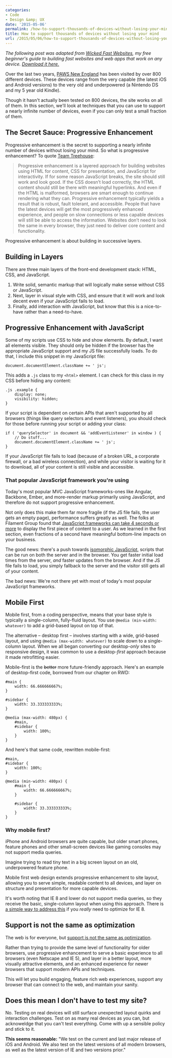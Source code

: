 ```yaml
---
categories:
- Code
- Design &amp; UX
date: '2015-05-06'
permalink: /how-to-support-thousands-of-devices-without-losing-your-mind/
title: How to support thousands of devices without losing your mind
url: /2015/05/06/how-to-support-thousands-of-devices-without-losing-your-mind
---
```


*The following post was adapted from [Wicked Fast Websites](/wicked-fast-websites/), my free beginner's guide to building fast websites and web apps that work on any device. [Download it here.](/wicked-fast-websites/)*

Over the last two years, [PAWS New England](http://pawsnewengland.com/) has been visited by over 800 different devices. These devices range from the very capable (the latest iOS and Android versions) to the very old and underpowered (a Nintendo DS and my 5 year old Kindle).

Though it hasn't actually been tested on 800 devices, the site works on all of them. In this section, we'll look at techniques that you can use to support a nearly infinite number of devices, even if you can only test a small fraction of them.

<!--more-->

## The Secret Sauce: Progressive Enhancement

Progressive enhancement is the secret to supporting a nearly infinite number of devices without losing your mind. So what is progressive enhancement? To quote [Team Treehouse](http://blog.teamtreehouse.com/progressive-enhancement-past-present-future):

> Progressive enhancement is a layered approach for building websites using HTML for content, CSS for presentation, and JavaScript for interactivity. If for some reason JavaScript breaks, the site should still work and look good. If the CSS doesn’t load correctly, the HTML content should still be there with meaningful hyperlinks. And even if the HTML is malformed, browsers are smart enough to continue rendering what they can. Progressive enhancement typically yields a result that is robust, fault tolerant, and accessible. People that have the latest devices will get the most progressively enhanced experience, and people on slow connections or less capable devices will still be able to access the information. Websites don’t need to look the same in every browser, they just need to deliver core content and functionality.

Progressive enhancement is about building in successive layers.

## Building in Layers

There are three main layers of the front-end development stack: HTML, CSS, and JavaScript.

1. Write solid, semantic markup that will logically make sense without CSS or JavaScript.
2. Next, layer in visual style with CSS, and ensure that it will work and look decent even if your JavaScript fails to load.
3. Finally, add interaction with JavaScript, but know that this is a nice-to-have rather than a need-to-have.

## Progressive Enhancement with JavaScript

Some of my scripts use CSS to hide and show elements. By default, I want all elements visible. They should only be hidden if the browser has the appropriate JavaScript support and my JS file successfully loads. To do that, I include this snippet in my JavaScript file:

```lang-js
document.documentElement.className += ' js';
```

This adds a `.js` class to my `<html>` element. I can check for this class in my CSS before hiding any content:

```lang-css
.js .example {
	display: none;
	visibility: hidden;
}
```

If your script is dependent on certain APIs that aren't supported by all browsers (things like query selectors and event listeners), you should check for those before running your script or adding your class:

```lang-js
if ( 'querySelector' in document && 'addEventListener' in window ) {
	// Do stuff...
	document.documentElement.className += ' js';
}
```

If your JavaScript file fails to load (because of a broken URL, a corporate firewall, or a bad wireless connection), and while your visitor is waiting for it to download, all of your content is still visible and accessible.

### That popular JavaScript framework you're using

Today's most popular MVC JavaScript frameworks-ones like Angular, Backbone, Ember, and more-render markup primarily using JavaScript, and therefore do not support progressive enhancement.

Not only does this make them far more fragile (if the JS file fails, the user gets an empty page), performance suffers greatly as well. The folks at Filament Group found that [JavaScript frameworks can take 4 seconds or more](http://www.filamentgroup.com/lab/mv-initial-load-times.html) to display the first piece of content to a user. As we learned in the first section, even fractions of a second have meaningful bottom-line impacts on your business.

The good news: there's a push towards [isomorphic JavaScript](http://nerds.airbnb.com/isomorphic-javascript-future-web-apps/), scripts that can be run on both the server and in the browser. You get faster initial load times from the server, *and* faster updates from the browser. And if the JS file fails to load, you simply fallback to the server and the visitor still gets all of your content.

The bad news: We're not there yet with most of today's most popular JavaScript frameworks.

## Mobile First

Mobile first, from a coding perspective, means that your base style is typically a single-column, fully-fluid layout. You use `@media (min-width: whatever)` to add a grid-based layout on top of that.

The alternative – desktop first – involves starting with a wide, grid-based layout, and using `@media (max-width: whatever)` to scale down to a single-column layout. When we all began converting our desktop-*only* sites to responsive design, it was common to use a desktop-*first* approach because it made retrofitting easier.

Mobile-first is the ~~better~~ more future-friendly approach. Here's an example of desktop-first code, borrowed from our chapter on RWD:

```lang-css
#main {
	width: 66.666666667%;
}

#sidebar {
	width: 33.333333333%;
}

@media (max-width: 480px) {
	#main,
	#sidebar {
		width: 100%;
	}
}
```

And here's that same code, rewritten mobile-first:

```lang-css
#main,
#sidebar {
	width: 100%;
}

@media (min-width: 480px) {
	#main {
		width: 66.666666667%;
	}

	#sidebar {
		width: 33.333333333%;
	}
}
```

### Why mobile first?

iPhone and Android browsers are quite capable, but older smart phones, feature phones and other small-screen devices like gaming consoles may not support media queries.

Imagine trying to read tiny text in a big screen layout on an old, underpowered feature phone.

Mobile first web design extends progressive enhancement to site layout, allowing you to serve simple, readable content to all devices, and layer on structure and presentation for more capable devices.

It's worth noting that IE 8 and lower do not support media queries, so they receive the basic, single-column layout when using this approach. There is [a simple way to address this](/mobile-first-and-internet-explorer/) if you *really* need to optimize for IE 8.

## Support is not the same as optimization

The web is for everyone, but [support is not the same as optimization](http://bradfrostweb.com/blog/mobile/support-vs-optimization/).

Rather than trying to provide the same level of functionality for older browsers, use progressive enhancement to serve a basic experience to all browsers (even Netscape and IE 5), and layer in a better layout, more visually attractive elements, and an enhanced experience for newer browsers that support modern APIs and techniques.

This will let you build engaging, feature rich web experiences, support any browser that can connect to the web, and maintain your sanity.

## Does this mean I don't have to test my site?

No. Testing on real devices will still surface unexpected layout quirks and interaction challenges. Test on as many real devices as you can, but acknoweldge that you can't test everything. Come with up a sensible policy and stick to it.

**This seems reasonable:** "We test on the current and last major release of iOS and Android. We also test on the latest versions of all modern browsers, as well as the latest version of IE and two versions prior."